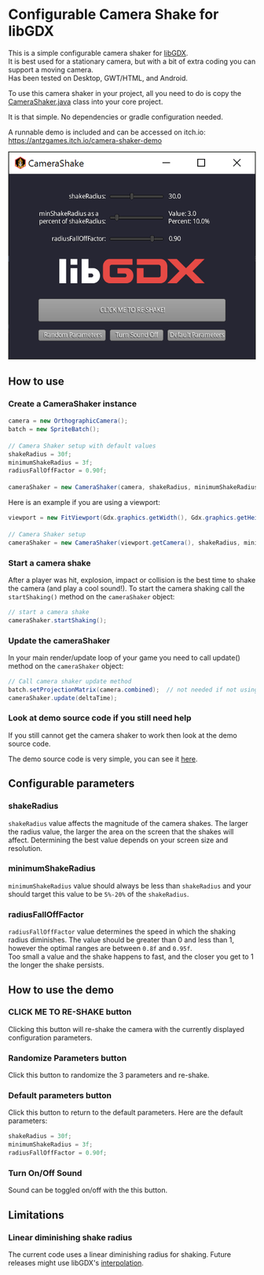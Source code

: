 # Configurable Camera Shake for libGDX

This is a simple configurable camera shaker for [libGDX](https://libgdx.com/).  
It is best used for a stationary camera, but with a bit of extra coding you can support a moving camera.   
Has been tested on Desktop, GWT/HTML, and Android.

To use this camera shaker in your project, all you need to do is copy the [CameraShaker.java](https://github.com/antzGames/libGDX-cameraShake/blob/master/core/src/main/java/com/antz/camera/CameraShaker.java) class into your core project.

It is that simple.  No dependencies or gradle configuration needed.

A runnable demo is included and can be accessed on itch.io: https://antzgames.itch.io/camera-shaker-demo

![alt text](https://github.com/antzGames/libGDX-cameraShake/blob/master/cameraShake.PNG "Configurable Camera Shake for libGDX")

## How to use

### Create a CameraShaker instance

```java
camera = new OrthographicCamera();
batch = new SpriteBatch();

// Camera Shaker setup with default values
shakeRadius = 30f;
minimumShakeRadius = 3f;
radiusFallOffFactor = 0.90f;

cameraShaker = new CameraShaker(camera, shakeRadius, minimumShakeRadius, radiusFallOffFactor);
```

Here is an example if you are using a viewport:

```java
viewport = new FitViewport(Gdx.graphics.getWidth(), Gdx.graphics.getHeight());

// Camera Shaker setup
cameraShaker = new CameraShaker(viewport.getCamera(), shakeRadius, minimumShakeRadius, radiusFallOffFactor);
```

### Start a camera shake

After a player was hit, explosion, impact or collision is the best time to shake the camera (and play a cool sound!).
To start the camera shaking call the `startShaking()` method on the `cameraShaker` object:

```java
// start a camera shake
cameraShaker.startShaking();
```

### Update the cameraShaker

In your main render/update loop of your game you need to call update() method on the `cameraShaker` object:

```java
// Call camera shaker update method
batch.setProjectionMatrix(camera.combined);  // not needed if not using a SpriteBatch
cameraShaker.update(deltaTime);
```

### Look at demo source code if you still need help

If you still cannot get the camera shaker to work then look at the demo source code.

The demo source code is very simple, you can see it [here](https://github.com/antzGames/libGDX-cameraShake/blob/master/core/src/main/java/com/antz/camera/CameraShake.java).

## Configurable parameters

### shakeRadius

`shakeRadius` value affects the magnitude of the camera shakes. The larger the radius value, the larger the area on the screen that the shakes will affect.
Determining the best value depends on your screen size and resolution.

### minimumShakeRadius

`minimumShakeRadius` value should always be less than `shakeRadius` and your should target this value to be `5%-20%` of the `shakeRadius`.

### radiusFallOffFactor

`radiusFallOffFactor` value determines the speed in which the shaking radius diminishes.  The value should be greater than 0 and less than 1, however the optimal ranges are between `0.8f` and `0.95f`.  
Too small a value and the shake happens to fast, and the closer you get to 1 the longer the shake persists.  

## How to use the demo

### CLICK ME TO RE-SHAKE button

Clicking this button will re-shake the camera with the currently displayed configuration parameters.

### Randomize Parameters button

Click this button to randomize the 3 parameters and re-shake.

### Default parameters button 

Click this button to return to the default parameters.  Here are the default parameters:

```java
shakeRadius = 30f;
minimumShakeRadius = 3f;
radiusFallOffFactor = 0.90f;
```

### Turn On/Off Sound

Sound can be toggled on/off with the this button.

## Limitations

### Linear diminishing shake radius

The current code uses a linear diminishing radius for shaking. Future releases might use libGDX's [interpolation](https://libgdx.com/wiki/math-utils/interpolation).
